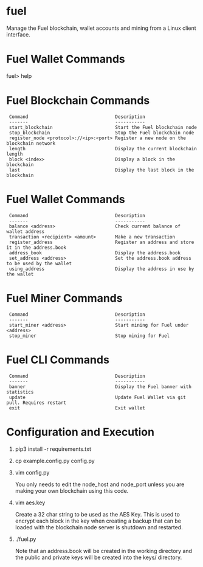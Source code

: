 # fuel

Manage the Fuel blockchain, wallet accounts and mining from a Linux client interface.


Fuel Wallet Commands
===================================================================================================
fuel> help


Fuel Blockchain Commands
===================================================================================================

     Command                                Description
     -------                                -----------
     start_blockchain                       Start the Fuel blockchain node
     stop_blockchain                        Stop the Fuel blockchain node
     register_node <protocol>://<ip>:<port> Register a new node on the blockchain network
     length                                 Display the current blockchain length
     block <index>                          Display a block in the blockchain
     last                                   Display the last block in the blockchain


Fuel Wallet Commands
===================================================================================================

     Command                                Description
     -------                                -----------
     balance <address>                      Check current balance of wallet address
     transaction <recipient> <amount>       Make a new transaction
     register_address                       Register an address and store it in the address.book
     address_book                           Display the address.book
     set_address <address>                  Set the address.book address to be used by the wallet
     using_address                          Display the address in use by the wallet


Fuel Miner Commands
===================================================================================================

     Command                                Description
     -------                                -----------
     start_miner <address>                  Start mining for Fuel under <address>
     stop_miner                             Stop mining for Fuel


Fuel CLI Commands
===================================================================================================

     Command                                Description
     -------                                -----------
     banner                                 Display the Fuel banner with statistics
     update                                 Update Fuel Wallet via git pull. Requires restart
     exit                                   Exit wallet


# Configuration and Execution

1. pip3 install -r requirements.txt
2. cp example.config.py config.py
3. vim config.py 

    You only needs to edit the node_host and node_port unless you are making your own blockchain using this code.

4. vim aes.key
     
     Create a 32 char string to be used as the AES Key. This is used to encrypt each block in the key when
     creating a backup that can be loaded with the blockchain node server is shutdown and restarted.
     
5. ./fuel.py

    Note that an address.book will be created in the working directory and the public and private keys will be created 
    into the keys/ directory.
